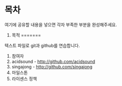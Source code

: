 목차
==========

여기에 공유할 내용을 넣으면 각자 부족한 부분을 완성해주세요.

1. 목적
=======

  텍스트 파일로 git과 github를 연습합니다.
1. 참여자
  1. acidsound - http://github.com/acidsound
  1. singajong - http://github.com/singajong
1. 마일스톤
1. 라이센스 정책

